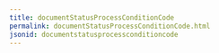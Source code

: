 ```yaml
---
title: documentStatusProcessConditionCode
permalink: documentStatusProcessConditionCode.html
jsonid: documentstatusprocessconditioncode
---
```

